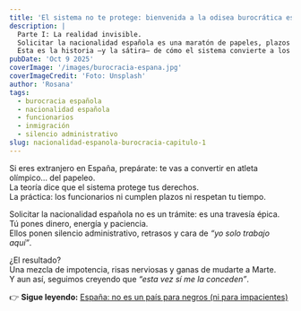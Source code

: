```yaml
---
title: 'El sistema no te protege: bienvenida a la odisea burocrática española'
description: |
  Parte I: La realidad invisible.
  Solicitar la nacionalidad española es una maratón de papeles, plazos incumplidos y silencio administrativo.
  Esta es la historia —y la sátira— de cómo el sistema convierte a los extranjeros en atletas del papeleo.
pubDate: 'Oct 9 2025'
coverImage: '/images/burocracia-espana.jpg'
coverImageCredit: 'Foto: Unsplash'
author: 'Rosana'
tags:
  - burocracia española
  - nacionalidad española
  - funcionarios
  - inmigración
  - silencio administrativo
slug: nacionalidad-espanola-burocracia-capitulo-1
---
```


Si eres extranjero en España, prepárate: te vas a convertir en atleta olímpico… del papeleo.  
La teoría dice que el sistema protege tus derechos.  
La práctica: los funcionarios ni cumplen plazos ni respetan tu tiempo.

Solicitar la nacionalidad española no es un trámite: es una travesía épica.  
Tú pones dinero, energía y paciencia.  
Ellos ponen silencio administrativo, retrasos y cara de _“yo solo trabajo aquí”_.

¿El resultado?  
Una mezcla de impotencia, risas nerviosas y ganas de mudarte a Marte.  
Y aun así, seguimos creyendo que _“esta vez sí me la conceden”_.

👉 **Sigue leyendo:** [España: no es un país para negros (ni para impacientes)](/blog/nacionalidad-espanola-burocracia-capitulo-2/)
